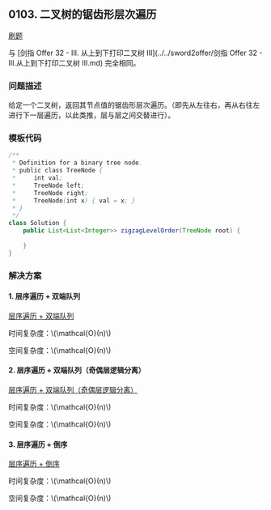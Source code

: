 <script src="https://cdn.bootcss.com/mathjax/2.7.7/MathJax.js?config=TeX-AMS-MML_HTMLorMML"></script>

## 0103. 二叉树的锯齿形层次遍历

[刷题](qu0103/solu/Solution.java)

与 [剑指 Offer 32 - III. 从上到下打印二叉树 III](../../sword2offer/剑指 Offer 32 - III.从上到下打印二叉树 III.md) 完全相同。

### 问题描述

给定一个二叉树，返回其节点值的锯齿形层次遍历。（即先从左往右，再从右往左进行下一层遍历，以此类推，层与层之间交替进行）。

### 模板代码

``` java
/**
 * Definition for a binary tree node.
 * public class TreeNode {
 *     int val;
 *     TreeNode left;
 *     TreeNode right;
 *     TreeNode(int x) { val = x; }
 * }
 */
class Solution {
    public List<List<Integer>> zigzagLevelOrder(TreeNode root) {
        
    }
}
```

### 解决方案

#### 1. 层序遍历 + 双端队列

[层序遍历 + 双端队列](qu0103/solu1/Solution.java)

时间复杂度：\\(\mathcal{O}(n)\\)

空间复杂度：\\(\mathcal{O}(n)\\)

#### 2. 层序遍历 + 双端队列（奇偶层逻辑分离）

[层序遍历 + 双端队列（奇偶层逻辑分离）](qu0103/solu2/Solution.java)

时间复杂度：\\(\mathcal{O}(n)\\)

空间复杂度：\\(\mathcal{O}(n)\\)

#### 3. 层序遍历 + 倒序

[层序遍历 + 倒序](qu0103/solu3/Solution.java)

时间复杂度：\\(\mathcal{O}(n)\\)

空间复杂度：\\(\mathcal{O}(n)\\)
